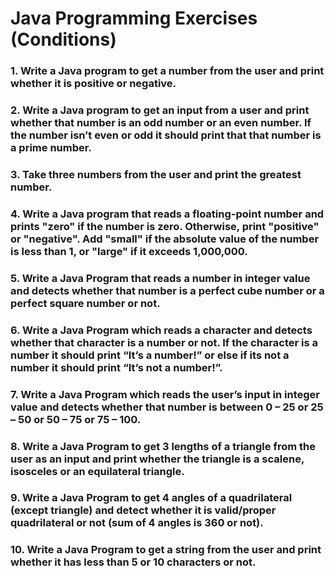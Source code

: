 # Java Programming Exercises (Conditions)

### 1. Write a Java program to get a number from the user and print whether it is positive or negative.
### 2. Write a Java program to get an input from a user and print whether that number is an odd number or an even number. If the number isn’t even or odd it should print that that number is a prime number.
### 3. Take three numbers from the user and print the greatest number.
### 4. Write a Java program that reads a floating-point number and prints "zero" if the number is zero. Otherwise, print "positive" or "negative". Add "small" if the absolute value of the number is less than 1, or "large" if it exceeds 1,000,000.
### 5. Write a Java Program that reads a number in integer value and detects whether that number is a perfect cube number or a perfect square number or not.
### 6. Write a Java Program which reads a character and detects whether that character is a number or not. If the character is a number it should print “It’s a number!” or else if its not a number it should print “It’s not a number!”.
### 7. Write a Java Program which reads the user’s input in integer value and detects whether that number is between 0 – 25 or 25 – 50 or 50 – 75 or 75 – 100.
### 8. Write a Java Program to get 3 lengths of a triangle from the user as an input and print whether the triangle is a scalene, isosceles or an equilateral triangle.
### 9. Write a Java Program to get 4 angles of a quadrilateral (except triangle) and detect whether it is valid/proper quadrilateral or not (sum of 4 angles is 360 or not).
### 10. Write a Java Program to get a string from the user and print whether it has less than 5 or 10 characters or not.
